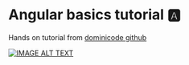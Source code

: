# Angular basics tutorial 🅰️

Hands on tutorial from [dominicode github](https://github.com/domini-code)


[![IMAGE ALT TEXT](http://img.youtube.com/vi/8Fwwhjt3jjE/0.jpg)](http://www.youtube.com/watch?v=8Fwwhjt3jjE "primer video")
